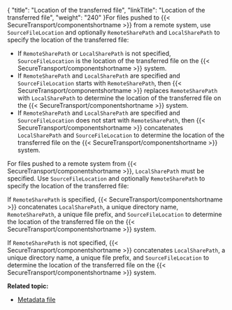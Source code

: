 {
    "title": "Location of the transferred file",
    "linkTitle": "Location of the transferred file",
    "weight": "240"
}For files pushed to {{< SecureTransport/componentshortname  >}} from a remote system, use `SourceFileLocation` and optionally `RemoteSharePath` and `LocalSharePath` to specify the location of the transferred file:

-   If `RemoteSharePath` or `LocalSharePath` is not specified, `SourceFileLocation` is the location of the transferred file on the {{< SecureTransport/componentshortname >}} system.
-   If `RemoteSharePath` and `LocalSharePath` are specified and `SourceFileLocation` starts with `RemoteSharePath`, then {{< SecureTransport/componentshortname >}} replaces `RemoteSharePath` with `LocalSharePath` to determine the location of the transferred file on the {{< SecureTransport/componentshortname >}} system.
-   If `RemoteSharePath` and `LocalSharePath` are specified and `SourceFileLocation` does not start with `RemoteSharePath`, then {{< SecureTransport/componentshortname >}} concatenates `LocalSharePath` and `SourceFileLocation` to determine the location of the transferred file on the {{< SecureTransport/componentshortname >}} system.

For files pushed to a remote system from {{< SecureTransport/componentshortname  >}}, `LocalSharePath` must be specified. Use `SourceFileLocation` and optionally `RemoteSharePath` to specify the location of the transferred file:

If `RemoteSharePath` is specified, {{< SecureTransport/componentshortname  >}} concatenates `LocalSharePath`, a unique directory name, `RemoteSharePath`, a unique file prefix, and `SourceFileLocation` to determine the location of the transferred file on the {{< SecureTransport/componentshortname  >}} system.

If `RemoteSharePath` is not specified, {{< SecureTransport/componentshortname  >}} concatenates `LocalSharePath`, a unique directory name, a unique file prefix, and `SourceFileLocation` to determine the location of the transferred file on the {{< SecureTransport/componentshortname  >}} system.

**Related topic:**

-   [Metadata file](../r_st_metadata_file)
